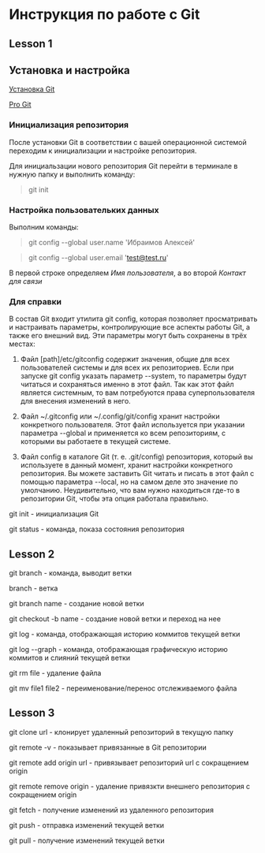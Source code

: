 # Инструкция по работе с Git

## Lesson 1

## Установка и настройка

[Установка Git](https://git-scm.com/downloads "Официальный сайт")

[Pro Git](https://git-scm.com/book/ru/v2 "The entire Pro Git book written by Scott Chacon and Ben Straub is available to read online for free.")

### Инициализация репозитория

После установки Git в соответствии с вашей операционной системой переходим к инициализации и настройке репозитория.

Для инициальзации нового репозитория Git перейти в терминале в нужную папку и выполнить команду:

> git init

### Настройка пользовательких данных

Выполним команды:

> git config --global user.name 'Ибраимов Алексей'

> git config --global user.email 'test@test.ru'

В первой строке определяем *Имя пользователя*, а во второй *Контакт для связи*

### Для справки

В состав Git входит утилита git config, которая позволяет просматривать и настраивать параметры, контролирующие все аспекты работы Git, а также его внешний вид. Эти параметры могут быть сохранены в трёх местах:

1. Файл [path]/etc/gitconfig содержит значения, общие для всех пользователей системы и для всех их репозиториев. Если при запуске git config указать параметр --system, то параметры будут читаться и сохраняться именно в этот файл. Так как этот файл является системным, то вам потребуются права суперпользователя для внесения изменений в него.

2. Файл ~/.gitconfig или ~/.config/git/config хранит настройки конкретного пользователя. Этот файл используется при указании параметра --global и применяется ко всем репозиториям, с которыми вы работаете в текущей системе.

3. Файл config в каталоге Git (т. е. .git/config) репозитория, который вы используете в данный момент, хранит настройки конкретного репозитория. Вы можете заставить Git читать и писать в этот файл с помощью параметра --local, но на самом деле это значение по умолчанию. Неудивительно, что вам нужно находиться где-то в репозитории Git, чтобы эта опция работала правильно.

git init - инициализация Git

git status - команда, показа состояния репозитория 

## Lesson 2

git branch - команда, выводит ветки

branch - ветка

git branch name - создание новой ветки

git checkout -b name - создание новой ветки и переход на нее

git log - команда, отображающая историю коммитов текущей ветки

git log --graph - команда, отображающая графическую историю коммитов и слияний текущей ветки

git rm file - удаление файла

git mv file1 file2 - переименование/перенос отслеживаемого файла 

## Lesson 3

git clone url - клонирует удаленный репозиторий в текущую папку

git remote -v - показывает привязанные в Git репозитории

git remote add origin url - привязывает репозиторий url с сокращением origin

git remote remove origin - удаление привязкти внешнего репозитория  с сокращением origin

git fetch - получение изменений из удаленного репозитория

git push - отправка изменений текущей ветки

git pull - получение изменений текущей ветки
